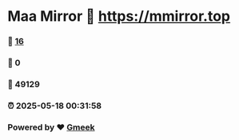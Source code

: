 # Maa Mirror :link: https://mmirror.top 
### :page_facing_up: [16](https://mmirror.top/tag.html) 
### :speech_balloon: 0 
### :hibiscus: 49129 
### :alarm_clock: 2025-05-18 00:31:58 
### Powered by :heart: [Gmeek](https://github.com/Meekdai/Gmeek)
